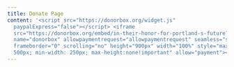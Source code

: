 ```yaml
---
title: Donate Page
content: '<script src="https://donorbox.org/widget.js"
  paypalExpress="false"></script> <iframe
  src="https://donorbox.org/embed/in-their-honor-for-portland-s-future?default_interval=m"
  name="donorbox" allowpaymentrequest="allowpaymentrequest" seamless="seamless"
  frameborder="0" scrolling="no" height="900px" width="100%" style="max-width:
  500px; min-width: 250px; max-height:none!important" allow="payment"></iframe>'
---
```

